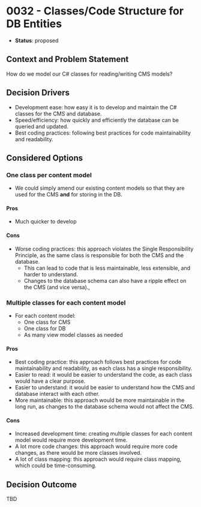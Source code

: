 # 0032 - Classes/Code Structure for DB Entities

* **Status**: proposed

## Context and Problem Statement

How do we model our C# classes for reading/writing CMS models?

## Decision Drivers

- Development ease: how easy it is to develop and maintain the C# classes for the CMS and database.
- Speed/efficiency: how quickly and efficiently the database can be queried and updated.
- Best coding practices: following best practices for code maintainability and readability.
  
## Considered Options

### One class per content model

- We could simply amend our existing content models so that they are used for the CMS **and** for storing in the DB. 

#### Pros

- Much quicker to develop
  
#### Cons

- Worse coding practices: this approach violates the Single Responsibility Principle, as the same class is responsible for both the CMS and the database.
  - This can lead to code that is less maintainable, less extensible, and harder to understand.
  - Changes to the database schema can also have a ripple effect on the CMS (and vice versa).,

### Multiple classes for each content model

- For each content model:
  - One class for CMS 
  - One class for DB
  - As many view model classes as needed

#### Pros

- Best coding practice: this approach follows best practices for code maintainability and readability, as each class has a single responsibility.
- Easier to read: it would be easier to understand the code, as each class would have a clear purpose.
- Easier to understand: it would be easier to understand how the CMS and database interact with each other.
- More maintainable: this approach would be more maintainable in the long run, as changes to the database schema would not affect the CMS.

#### Cons

- Increased development time: creating multiple classes for each content model would require more development time.
- A lot more code changes: this approach would require more code changes, as there would be more classes involved.
- A lot of class mapping: this approach would require class mapping, which could be time-consuming.

## Decision Outcome

TBD
